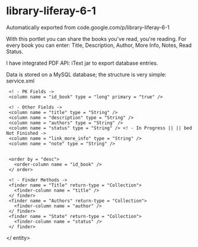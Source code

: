 # library-liferay-6-1
Automatically exported from code.google.com/p/library-liferay-6-1

With this portlet you can share the books you've read, you're reading.
For every book you can enter: Title, Description, Author, More Info, Notes, Read Status.

I have integrated PDF API: iText jar to export database entries.
 
Data is stored on a MySQL database; the structure is very simple:
service.xml
  <entity name = "MyLibrary" local-service = "true" remote-service = "true">
 
     <! - PK Fields ->
     <column name = "id_book" type = "long" primary = "true" />
 
     <! - Other Fields ->
     <column name = "title" type = "String" />
     <column name = "description" type = "String" />
     <column name = "authors" type = "String" />
     <column name = "status" type = "String" /> <! - In Progress || || bed Not Finished ->
     <column name = "link_more_info" type = "String" />
     <column name = "note" type = "String" />
    
    
     <order by = "desc">
       <order-column name = "id_book" />
     </ order>
 
     <! - Finder Methods ->
     <finder name = "Title" return-type = "Collection">
       <finder-column name = "title" />
     </ finder>
     <finder name = "Authors" return-type = "Collection">
       <finder-column name = "author" />
     </ finder>
     <finder name = "State" return-type = "Collection">
       <finder-column name = "status" />
     </ finder>
    
</ entity>
